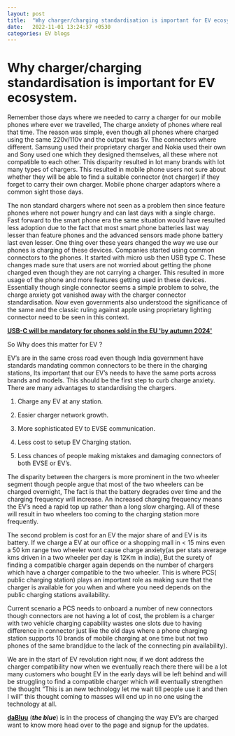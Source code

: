 ```yaml
---
layout: post
title:  "Why charger/charging standardisation is important for EV ecosystem."
date:   2022-11-01 13:24:37 +0530
categories: EV blogs
---
```

# Why charger/charging standardisation is important for EV ecosystem.

  

Remember those days where we needed to carry a charger for our mobile phones where ever we travelled, The charge anxiety of phones where real that time. The reason was simple, even though all phones where charged using the same 220v/110v and the output was 5v. The connectors where different. Samsung used their proprietary charger and Nokia used their own and Sony used one which they designed themselves, all these where not compatible to each other. This disparity resulted in lot many brands with lot many types of chargers. This resulted in mobile phone users not sure about whether they will be able to find a suitable connector (not charger) if they forget to carry their own charger. Mobile phone charger adaptors where a common sight those days.

  

The non standard chargers where not seen as a problem then since feature phones where not power hungry and can last days with a single charge. Fast forward to the smart phone era the same situation would have resulted less adoption due to the fact that most smart phone batteries last way lesser than feature phones and the advanced sensors made phone battery last even lesser. One thing over these years changed the way we use our phones is charging of these devices. Companies started using common connectors to the phones. It started with micro usb then USB type C. These changes made sure that users are not worried about getting the phone charged even though they are not carrying a charger. This resulted in more usage of the phone and more features getting used in these devices. Essentially though single connector seems a simple problem to solve, the charge anxiety got vanished away with the charger connector standardisation. Now even governments also understood the significance of the same and the classic ruling against apple using proprietary lighting connector need to be seen in this context.

  

[**USB-C will be mandatory for phones sold in the EU 'by autumn 2024'**](https://www.theverge.com/2022/6/7/23156361/european-union-usb-c-wired-charging-iphone-lightning-ewaste)
  

So Why does this matter for EV ?

  

EV’s are in the same cross road even though India government have standards mandating common connectors to be there in the charging stations, Its important that our EV’s needs to have the same ports across brands and models. This should be the first step to curb charge anxiety. There are many advantages to standardising the chargers.

  

1. Charge any EV at any station.

  

2. Easier charger network growth.

  

3. More sophisticated EV to EVSE communication.

  

4. Less cost to setup EV Charging station.

  

5. Less chances of people making mistakes and damaging connectors of both EVSE or EV’s.

  

The disparity between the chargers is more prominent in the two wheeler segment though people argue that most of the two wheelers can be charged overnight, The fact is that the battery degrades over time and the charging frequency will increase. An increased charging frequency means the EV’s need a rapid top up rather than a long slow charging. All of these will result in two wheelers too coming to the charging station more frequently.

  

The second problem is cost for an EV the major share of and EV is its battery. If we charge a EV at our office or a shopping mall in < 15 mins even a 50 km range two wheeler wont cause charge anxiety(as per stats average kms driven in a two wheeler per day is 12Km in india), But the surety of finding a compatible charger again depends on the number of chargers which have a charger compatible to the two wheeler. This is where PCS( public charging station) plays an important role as making sure that the charger is available for you when and where you need depends on the public charging stations availability.

  

Current scenario a PCS needs to onboard a number of new connectors though connectors are not having a lot of cost, the problem is a charger with two vehicle charging capability wastes one slots due to having difference in connector just like the old days where a phone charging station supports 10 brands of mobile charging at one time but not two phones of the same brand(due to the lack of the connecting pin availability).

  

We are in the start of EV revolution right now, if we dont address the charger compatibility now when we eventually reach there there will be a lot many customers who bought EV in the early days will be left behind and will be struggling to find a compatible charger which will eventually strengthen the thought “This is an new technology let me wait till people use it and then I will” this thought coming to masses will end up in no one using the technology at all.

  

[**daBluu**](https://dabluu.com) (***the blue***) is in the process of changing the way EV’s are charged want to know more head over to the page and signup for the updates.
